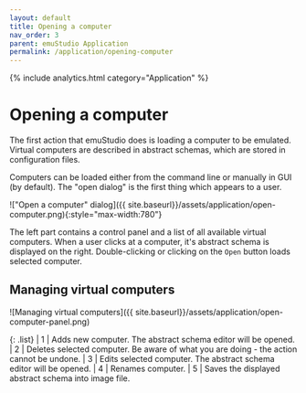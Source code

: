 ```yaml
---
layout: default
title: Opening a computer
nav_order: 3
parent: emuStudio Application
permalink: /application/opening-computer
---
```


{% include analytics.html category="Application" %}

# Opening a computer

The first action that emuStudio does is loading a computer to be emulated. Virtual computers are described in abstract
schemas, which are stored in configuration files.

Computers can be loaded either from the command line or manually in GUI (by default).
The "open dialog" is the first thing which appears to a user.

!["Open a computer" dialog]({{ site.baseurl}}/assets/application/open-computer.png){:style="max-width:780"}

The left part contains a control panel and a list of all available virtual computers. When a user clicks at a computer,
it's abstract schema is displayed on the right. Double-clicking or clicking
on the `Open` button loads selected computer.

## Managing virtual computers

![Managing virtual computers]({{ site.baseurl}}/assets/application/open-computer-panel.png)

{: .list}
| <span class="circle">1</span> | Adds new computer. The abstract schema editor will be opened.
| <span class="circle">2</span> | Deletes selected computer. Be aware of what you are doing - the action cannot be undone.
| <span class="circle">3</span> | Edits selected computer. The abstract schema editor will be opened.
| <span class="circle">4</span> | Renames computer.
| <span class="circle">5</span> | Saves the displayed abstract schema into image file.

